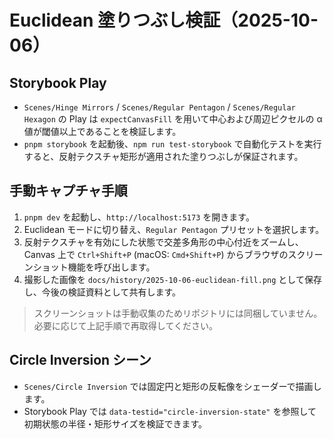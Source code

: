 # Euclidean 塗りつぶし検証（2025-10-06）

## Storybook Play
- `Scenes/Hinge Mirrors` / `Scenes/Regular Pentagon` / `Scenes/Regular Hexagon` の Play は `expectCanvasFill` を用いて中心および周辺ピクセルの α 値が閾値以上であることを検証します。
- `pnpm storybook` を起動後、`npm run test-storybook` で自動化テストを実行すると、反射テクスチャ矩形が適用された塗りつぶしが保証されます。

## 手動キャプチャ手順
1. `pnpm dev` を起動し、`http://localhost:5173` を開きます。
2. Euclidean モードに切り替え、`Regular Pentagon` プリセットを選択します。
3. 反射テクスチャを有効にした状態で交差多角形の中心付近をズームし、Canvas 上で `Ctrl+Shift+P` (macOS: `Cmd+Shift+P`) からブラウザのスクリーンショット機能を呼び出します。
4. 撮影した画像を `docs/history/2025-10-06-euclidean-fill.png` として保存し、今後の検証資料として共有します。

> スクリーンショットは手動収集のためリポジトリには同梱していません。必要に応じて上記手順で再取得してください。

## Circle Inversion シーン
- `Scenes/Circle Inversion` では固定円と矩形の反転像をシェーダーで描画します。
- Storybook Play では `data-testid="circle-inversion-state"` を参照して初期状態の半径・矩形サイズを検証できます。
